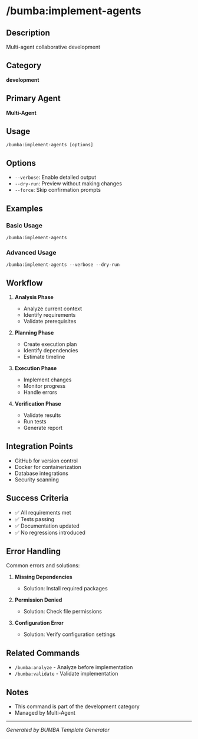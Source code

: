 # /bumba:implement-agents

## Description
Multi-agent collaborative development

## Category
**development**

## Primary Agent
**Multi-Agent**

## Usage
```
/bumba:implement-agents [options]
```

## Options
- `--verbose`: Enable detailed output
- `--dry-run`: Preview without making changes
- `--force`: Skip confirmation prompts

## Examples

### Basic Usage
```
/bumba:implement-agents
```

### Advanced Usage
```
/bumba:implement-agents --verbose --dry-run
```

## Workflow

1. **Analysis Phase**
   - Analyze current context
   - Identify requirements
   - Validate prerequisites

2. **Planning Phase**
   - Create execution plan
   - Identify dependencies
   - Estimate timeline

3. **Execution Phase**
   - Implement changes
   - Monitor progress
   - Handle errors

4. **Verification Phase**
   - Validate results
   - Run tests
   - Generate report

## Integration Points

- GitHub for version control
- Docker for containerization
- Database integrations
- Security scanning

## Success Criteria

- ✅ All requirements met
- ✅ Tests passing
- ✅ Documentation updated
- ✅ No regressions introduced

## Error Handling

Common errors and solutions:

1. **Missing Dependencies**
   - Solution: Install required packages
   
2. **Permission Denied**
   - Solution: Check file permissions
   
3. **Configuration Error**
   - Solution: Verify configuration settings

## Related Commands

- `/bumba:analyze` - Analyze before implementation
- `/bumba:validate` - Validate implementation

## Notes

- This command is part of the development category
- Managed by Multi-Agent


---
*Generated by BUMBA Template Generator*
